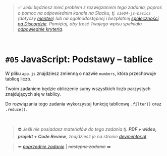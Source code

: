 > :white_check_mark: *Jeśli będziesz mieć problem z rozwiązaniem tego zadania, poproś o pomoc na odpowiednim kanale na Slacku, tj. `s1e04-js-basics` (dotyczy [mentee](https://devmentor.pl/mentoring-javascript/)) lub na ogólnodostępnej i bezpłatnej [społeczności na Discordzie](https://devmentor.pl/discord). Pamiętaj, aby treść Twojego wpisu spełniała [odpowiednie kryteria](https://devmentor.pl/jak-prosic-o-pomoc/).*

&nbsp;

# `#05` JavaScript: Podstawy – tablice

W pliku `app.js` znajdziesz zmienną o nazwie `numbers`, która przechowuje tablicę liczb.

Twoim zadaniem będzie obliczenie sumy wszystkich liczb parzystych znajdujących się w tablicy.

Do rozwiązania tego zadania wykorzystaj funkcję tablicową `.filter()` oraz `.reduce()`.

&nbsp;
> :no_entry: *Jeśli nie posiadasz materiałów do tego zadania tj. **PDF + wideo, projekt + Code Review**, znajdziesz je na stronie [devmentor.pl](https://devmentor.pl/workshop-js-basics/)*

> :arrow_left: [*poprzednie zadanie*](./../04) | ~~*następne zadanie*~~ :arrow_right:

